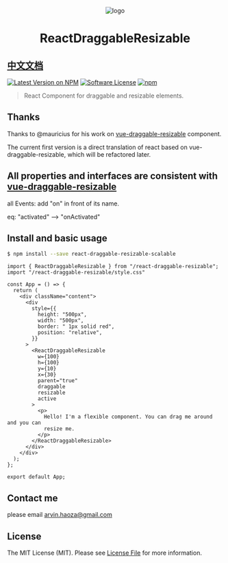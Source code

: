 <p align="center"><img src="https://rawgit.com/mauricius/vue-draggable-resizable/v1/docs/resources/logo.png" alt="logo"></p>
<h1 align="center">ReactDraggableResizable</h1>

## [中文文档](https://github.com/haoza/react-draggable-resizable/blob/main/README-zh.md)

[![Latest Version on NPM](https://img.shields.io/npm/v/react-draggable-resizable.svg?style=flat-square)](https://npmjs.com/package/react-draggable-resizable)
[![Software License](https://img.shields.io/badge/license-MIT-brightgreen.svg?style=flat-square)](LICENSE.md)
[![npm](https://img.shields.io/npm/dt/react-draggable-resizable.svg?style=flat-square)](https://www.npmjs.com/package/react-draggable-resizable)

> React Component for draggable and resizable elements.
## Thanks

Thanks to @mauricius for his work on [vue-draggable-resizable](https://github.com/mauricius/vue-draggable-resizable) component.

The current first version is a direct translation of react based on vue-draggable-resizable, which will be refactored later.

## All properties and interfaces are consistent with [vue-draggable-resizable](https://github.com/mauricius/vue-draggable-resizable)

all Events: add "on" in front of its name.

eq: "activated"  --> "onActivated"



## Install and basic usage

```bash
$ npm install --save react-draggable-resizable-scalable
```

```
import { ReactDraggableResizable } from "/react-draggable-resizable";
import "/react-draggable-resizable/style.css"

const App = () => {
  return (
    <div className="content">
      <div
        style={{
          height: "500px",
          width: "500px",
          border: " 1px solid red",
          position: "relative",
        }}
      >
        <ReactDraggableResizable
          w={100}
          h={100}
          y={10}
          x={30}
          parent="true"
          draggable
          resizable
          active
        >
          <p>
            Hello! I'm a flexible component. You can drag me around and you can
            resize me.
          </p>
        </ReactDraggableResizable>
      </div>
    </div>
  );
};

export default App;

```

## Contact me

please email arvin.haoza@gmail.com


## License

The MIT License (MIT). Please see [License File](LICENSE) for more information.
